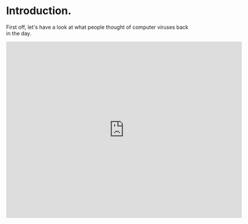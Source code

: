 # Introduction.

First off, let's have a look at what people thought of computer viruses back in the day.

<iframe width="640" height="480" src="http://www.youtube.com/embed/G2i_6j55bS0?rel=0" frameborder="0" allowfullscreen></iframe>
